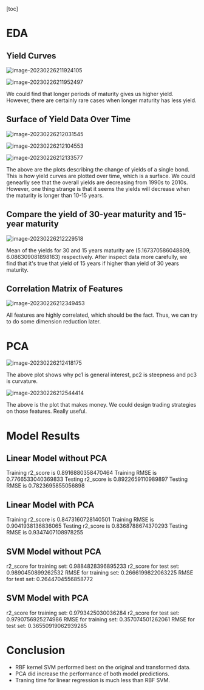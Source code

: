 [toc]

# EDA

## Yield Curves

![image-20230226211924105](yield-c1.png)

![image-20230226211952497](yield-c2.png)

We could find that longer periods of maturity gives us higher yield. However, there are certainly rare cases when longer maturity has less yield.

## Surface of Yield Data Over Time

![image-20230226212031545](yield-s1.png)

![image-20230226212104553](yield-s2.png)

![image-20230226212133577](yield-s3.png)

The above are the plots describing the change of yields of a single bond. This is how yield curves are plotted over time, which is a surface. We could genearlly see that the overall yields are decreasing from 1990s to 2010s. However, one thing strange is that it seems the yields will decrease when the maturity is longer than 10-15 years.

## Compare the yield of 30-year maturity and 15-year maturity

![image-20230226212229518](yield-dist.png)

Mean of the yields for 30 and 15 years maturity are (5.167370586048809, 6.086309081898163) respectively. After inspect data more carefully, we find that it's true that yield of 15 years if higher than yield of 30 years maturity.

## Correlation Matrix of Features

![image-20230226212349453](corr-mat.png)

All features are highly correlated, which should be the fact. Thus, we can try to do some dimension reduction later.

# PCA

![image-20230226212418175](pc-plot.png)

The above plot shows why pc1 is general  interest, pc2 is steepness and pc3 is curvature.

![image-20230226212544414](money-plot.png)

The above is the plot that makes money. We could design trading strategies on those features. Really useful.

# Model Results

## Linear Model without PCA

Training r2_score is  0.8916880358470464
Training RMSE is 0.7766533040369833
Testing r2_score is  0.8922659110989897
Testing RMSE is 0.7823695855056898

## Linear Model with PCA

Training r2_score is  0.8473160728140501
Training RMSE is 0.9041938136836065
Testing r2_score is  0.8368788674370293
Testing RMSE is 0.9347407108978255

## SVM Model without PCA

r2_score  for training set: 0.9884828396895233
r2_score  for test set: 0.9890450899262532
RMSE for training set: 0.2666199822063225
RMSE for test set: 0.2644704556858772

## SVM Model with PCA

r2_score for training set: 0.9793425030036284
r2_score for test set: 0.9790756925274986
RMSE for training set: 0.357074501262061
RMSE for test set: 0.36550919062939285

# Conclusion 
- RBF kernel SVM performed best on the original and transformed data. 
- PCA did increase the performance of both model predictions. 
- Traning time for linear regression is much less than RBF SVM.